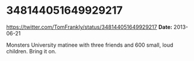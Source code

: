 # 348144051649929217
https://twitter.com/TomFrankly/status/348144051649929217
**Date:** 2013-06-21

Monsters University matinee with three friends and 600 small, loud children. Bring it on.
